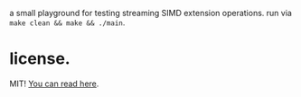 a small playground for testing streaming SIMD extension operations.
run via `make clean && make && ./main`.

# license.

MIT! [You can read here](./LICENSE.md).
